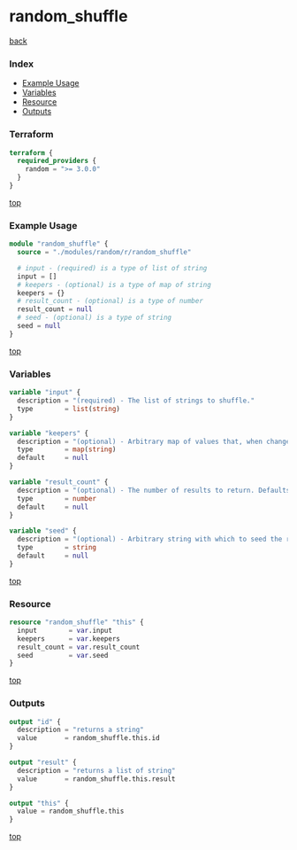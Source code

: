 # random_shuffle

[back](../random.md)

### Index

- [Example Usage](#example-usage)
- [Variables](#variables)
- [Resource](#resource)
- [Outputs](#outputs)

### Terraform

```terraform
terraform {
  required_providers {
    random = ">= 3.0.0"
  }
}
```

[top](#index)

### Example Usage

```terraform
module "random_shuffle" {
  source = "./modules/random/r/random_shuffle"

  # input - (required) is a type of list of string
  input = []
  # keepers - (optional) is a type of map of string
  keepers = {}
  # result_count - (optional) is a type of number
  result_count = null
  # seed - (optional) is a type of string
  seed = null
}
```

[top](#index)

### Variables

```terraform
variable "input" {
  description = "(required) - The list of strings to shuffle."
  type        = list(string)
}

variable "keepers" {
  description = "(optional) - Arbitrary map of values that, when changed, will trigger recreation of resource. See [the main provider documentation](../index.html) for more information."
  type        = map(string)
  default     = null
}

variable "result_count" {
  description = "(optional) - The number of results to return. Defaults to the number of items in the `input` list. If fewer items are requested, some elements will be excluded from the result. If more items are requested, items will be repeated in the result but not more frequently than the number of items in the input list."
  type        = number
  default     = null
}

variable "seed" {
  description = "(optional) - Arbitrary string with which to seed the random number generator, in order to produce less-volatile permutations of the list.\n\n**Important:** Even with an identical seed, it is not guaranteed that the same permutation will be produced across different versions of Terraform. This argument causes the result to be *less volatile*, but not fixed for all time."
  type        = string
  default     = null
}
```

[top](#index)

### Resource

```terraform
resource "random_shuffle" "this" {
  input        = var.input
  keepers      = var.keepers
  result_count = var.result_count
  seed         = var.seed
}
```

[top](#index)

### Outputs

```terraform
output "id" {
  description = "returns a string"
  value       = random_shuffle.this.id
}

output "result" {
  description = "returns a list of string"
  value       = random_shuffle.this.result
}

output "this" {
  value = random_shuffle.this
}
```

[top](#index)